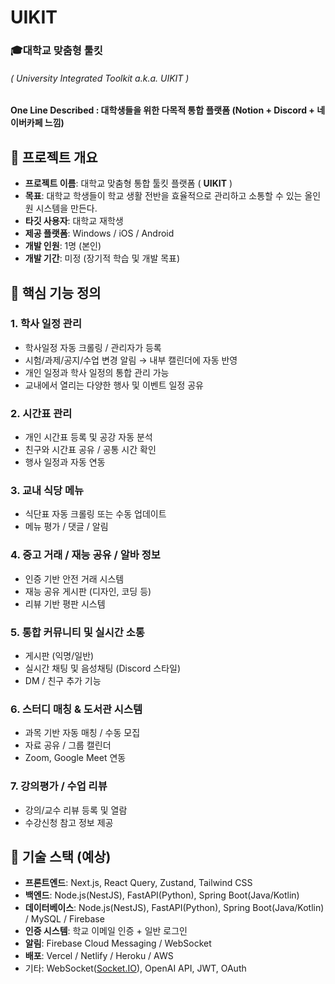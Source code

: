 # UIKIT
### 🎓대학교 맞춤형 툴킷
###### ( University Integrated Toolkit a.k.a. UIKIT )
#### One Line Described : 대학생들을 위한 다목적 통합 플랫폼 (Notion + Discord + 네이버카페 느낌)

## 📌 프로젝트 개요
- **프로젝트 이름**: 대학교 맞춤형 통합 툴킷 플랫폼 ( **UIKIT** )
- **목표**: 대학교 학생들이 학교 생활 전반을 효율적으로 관리하고 소통할 수 있는 올인원 시스템을 만든다.
- **타깃 사용자**: 대학교 재학생
- **제공 플랫폼**: Windows / iOS / Android
- **개발 인원**: 1명 (본인)
- **개발 기간**: 미정 (장기적 학습 및 개발 목표)

## 🧠 핵심 기능 정의

### 1. 학사 일정 관리

- 학사일정 자동 크롤링 / 관리자가 등록
- 시험/과제/공지/수업 변경 알림 → 내부 캘린더에 자동 반영
- 개인 일정과 학사 일정의 통합 관리 가능
- 교내에서 열리는 다양한 행사 및 이벤트 일정 공유

### 2. 시간표 관리

- 개인 시간표 등록 및 공강 자동 분석
- 친구와 시간표 공유 / 공통 시간 확인
- 행사 일정과 자동 연동

### 3. 교내 식당 메뉴

- 식단표 자동 크롤링 또는 수동 업데이트
- 메뉴 평가 / 댓글 / 알림

### 4. 중고 거래 / 재능 공유 / 알바 정보

- 인증 기반 안전 거래 시스템
- 재능 공유 게시판 (디자인, 코딩 등)
- 리뷰 기반 평판 시스템

### 5. 통합 커뮤니티 및 실시간 소통

- 게시판 (익명/일반)
- 실시간 채팅 및 음성채팅 (Discord 스타일)
- DM / 친구 추가 기능

### 6. 스터디 매칭 & 도서관 시스템

- 과목 기반 자동 매칭 / 수동 모집
- 자료 공유 / 그룹 캘린더
- Zoom, Google Meet 연동

### 7. 강의평가 / 수업 리뷰

- 강의/교수 리뷰 등록 및 열람
- 수강신청 참고 정보 제공

## 🔧 기술 스택 (예상)

- **프론트엔드**: Next.js, React Query, Zustand, Tailwind CSS
- **백엔드**: Node.js(NestJS), FastAPI(Python), Spring Boot(Java/Kotlin)
- **데이터베이스**: Node.js(NestJS), FastAPI(Python), Spring Boot(Java/Kotlin) / MySQL / Firebase
- **인증 시스템**: 학교 이메일 인증 + 일반 로그인
- **알림**: Firebase Cloud Messaging / WebSocket
- **배포**: Vercel / Netlify / Heroku / AWS
- 기타: WebSocket([Socket.IO](http://socket.io/)), OpenAI API, JWT, OAuth
